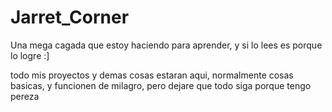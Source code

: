 # Jarret_Corner

Una mega cagada que estoy haciendo para aprender, y si lo lees es porque lo logre :]

todo mis proyectos y demas cosas estaran aqui, normalmente cosas basicas, y funcionen de milagro, pero dejare que todo siga porque tengo pereza
